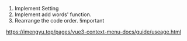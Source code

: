 1. Implement Setting
2. Implement add words' function.
3. Rearrange the code order. !important

https://imengyu.top/pages/vue3-context-menu-docs/guide/useage.html